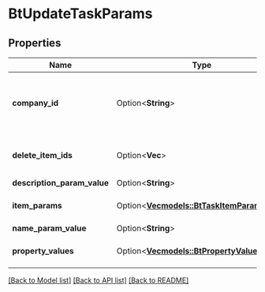 # BtUpdateTaskParams

## Properties

Name | Type | Description | Notes
------------ | ------------- | ------------- | -------------
**company_id** | Option<**String**> | Use to transfer task ownership to the company. | [optional]
**delete_item_ids** | Option<**Vec<String>**> | References to remove from the task. | [optional]
**description_param_value** | Option<**String**> |  | [optional]
**item_params** | Option<[**Vec<models::BtTaskItemParams>**](BTTaskItemParams.md)> | References to add to the task. | [optional]
**name_param_value** | Option<**String**> |  | [optional]
**property_values** | Option<[**Vec<models::BtPropertyValueParam>**](BTPropertyValueParam.md)> | Task metadata properties. | [optional]

[[Back to Model list]](../README.md#documentation-for-models) [[Back to API list]](../README.md#documentation-for-api-endpoints) [[Back to README]](../README.md)


